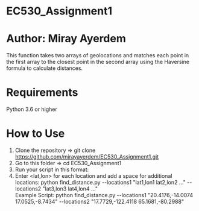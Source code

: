 # EC530_Assignment1
# Author: Miray Ayerdem
This function takes two arrays of geolocations and matches each point in the first array to the closest point in the second array using the Haversine formula to calculate distances.

# **Requirements**
Python 3.6 or higher

# **How to Use**

1. Clone the repository => git clone https://github.com/mirayayerdem/EC530_Assignment1.git  
2. Go to this folder => cd EC530_Assignment1  
3. Run your script in this format:  
4. Enter <lat,lon> for each location and add a space for additional locations: python find_distance.py --locations1 "lat1,lon1 lat2,lon2 ..." --locations2 "lat3,lon3 lat4,lon4 ..."  
Example Script: python find_distance.py --locations1 "20.4176,-14.0074 17.0525,-8.7434" --locations2 "17.7729,-122.4118 65.1681,-80.2988"  



